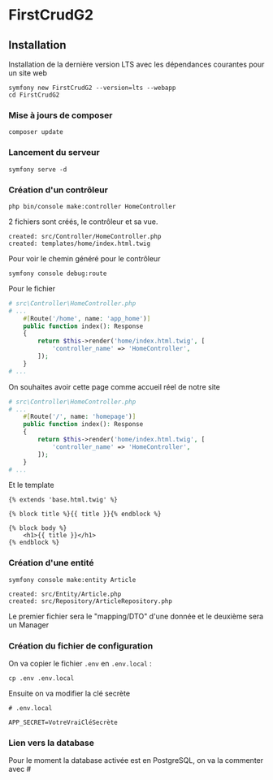 # FirstCrudG2

## Installation
Installation de la dernière version LTS avec les dépendances courantes pour un site web

    symfony new FirstCrudG2 --version=lts --webapp
    cd FirstCrudG2

### Mise à jours de composer

    composer update

### Lancement du serveur

    symfony serve -d

### Création d'un contrôleur

    php bin/console make:controller HomeController

2 fichiers sont créés, le contrôleur et sa vue.

    created: src/Controller/HomeController.php
    created: templates/home/index.html.twig

Pour voir le chemin généré pour le contrôleur

    symfony console debug:route

Pour le fichier

```php
# src\Controller\HomeController.php
# ...
    #[Route('/home', name: 'app_home')]
    public function index(): Response
    {
        return $this->render('home/index.html.twig', [
            'controller_name' => 'HomeController',
        ]);
    }
# ...
```

On souhaites avoir cette page comme accueil réel de notre site

```php
# src\Controller\HomeController.php
# ...
    #[Route('/', name: 'homepage')]
    public function index(): Response
    {
        return $this->render('home/index.html.twig', [
            'controller_name' => 'HomeController',
        ]);
    }
# ...
```

Et le template

```twig
{% extends 'base.html.twig' %}

{% block title %}{{ title }}{% endblock %}

{% block body %}
    <h1>{{ title }}</h1>
{% endblock %}
```

### Création d'une entité

    symfony console make:entity Article

    created: src/Entity/Article.php
    created: src/Repository/ArticleRepository.php

Le premier fichier sera le "mapping/DTO" d'une donnée et le deuxième sera un Manager

### Création du fichier de configuration

On va copier le fichier `.env` en `.env.local` :

    cp .env .env.local

Ensuite on va modifier la clé secrète

```env
# .env.local

APP_SECRET=VotreVraiCléSecrète
```

### Lien vers la database

Pour le moment la database activée est en PostgreSQL, on va la commenter avec #

```env


```
